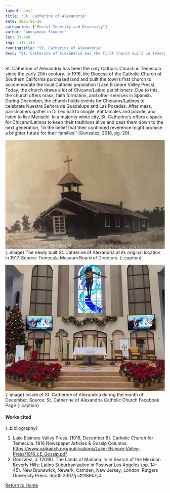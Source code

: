 ```yaml
---
layout: post
title: "St. Catherine of Alexandria"
date: 2021-02-26
categories: ["Social Identity and Diversity"]
author: "Anonymous Student"
lat: 33.490
lng: -117.142
runningtitle: "St. Catherine of Alexandria"
desc: "St. Catherine of Alexandria was the first church built in Temecula. Today, many Chicanos/Latinos attend the church and celebrate important cultural and religious holidays."
---
```

St. Catherine of Alexandria has been the only Catholic Church in Temecula since the early 20th century. In 1916, the Diocese of the Catholic Church of Southern California purchased land and built the town’s first church to accommodate the local Catholic population (Lake Elsinore Valley Press). Today, the church draws a lot of Chicano/Latino parishioners. Due to this, the church offers mass, faith formation, and other services in Spanish. During December, the church holds events for Chicanos/Latinos to celebrate Nuestra Señora de Guadalupe and Las Posadas. After mass, parishioners gather in Di Leo hall to mingle, eat tamales and pozole, and listen to live Mariachi. In a majority white city, St. Catherine’s offers a space for Chicano/Latinos to keep their traditions alive and pass them down to the next generation, “in the belief that their continued reverence might promise a brighter future for their families'' (Gonzalez, 2018, pg. 29). 

![St. Catherine of Alexandria](images/StCatherineofAlexandria_pin4_image1.jpg)
   {:.image} 
The newly built St. Catherine of Alexandria at its original location in 1917. Source: Temecula Museum Board of Directors.
   {:.caption} 

![St. Catherine of Alexandria](images/StCatherineofAlexandria_pin4_image2.jpg)
   {:.image} 
Inside of St. Catherine of Alexandria during the month of December. Source: St. Catherine of Alexandria Catholic Church Facebook Page
   {:.caption}
 
#### Works cited

{:.bibliography}
1. Lake Elsinore Valley Press. (1916, December 8). Catholic Church for Temecula. 1916 Newspaper Articles & Gossip Columns. https://www.vailranch.org/publications/Lake-Elsinore-Valley-Press/1916_LE_Gossip.pdf
2. Gonzalez, J. (2018). The Lands of Mañana. In In Search of the Mexican Beverly Hills: Latino Suburbanization in Postwar Los Angeles (pp. 14-45). New Brunswick, Newark, Camden, New Jersey; London: Rutgers University Press. doi:10.2307/j.ctt1t89k7j.4

[Return to Home](https://uclachicanxstudies.github.io/BarrioSuburbanisms/)

